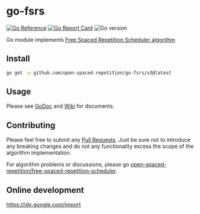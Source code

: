 # go-fsrs

[![Go Reference](https://pkg.go.dev/badge/github.com/open-spaced-repetition/go-fsrs/v3.svg)](https://pkg.go.dev/github.com/open-spaced-repetition/go-fsrs/v3) [![Go Report Card](https://goreportcard.com/badge/github.com/open-spaced-repetition/go-fsrs/v3)](https://goreportcard.com/report/github.com/open-spaced-repetition/go-fsrs/v3)
![Go version](https://img.shields.io/github/go-mod/go-version/open-spaced-repetition/go-fsrs)

Go module implements [Free Spaced Repetition Scheduler algorithm](https://github.com/open-spaced-repetition/free-spaced-repetition-scheduler)

## Install

```bash
go get -u github.com/open-spaced-repetition/go-fsrs/v3@latest
```

## Usage

Please see [GoDoc](https://pkg.go.dev/github.com/open-spaced-repetition/go-fsrs/v3)
and [Wiki](https://github.com/open-spaced-repetition/go-fsrs/wiki) for documents.

## Contributing

Please feel free to submit any [Pull Requests](https://github.com/open-spaced-repetition/go-fsrs/pulls). Just be sure
not to introduce any breaking changes and do not any functionality excess the scope of the algorithm implementation.

For algorithm problems or discussions, please
go [open-spaced-repetition/free-spaced-repetition-scheduler](https://github.com/open-spaced-repetition/free-spaced-repetition-scheduler).

## Online development

<https://idx.google.com/import>
